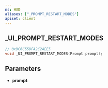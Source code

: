 ```yaml
---
ns: HUD
aliases: ["_PROMPT_RESTART_MODES"]
apiset: client
---
```

## _UI_PROMPT_RESTART_MODES

```c
// 0xDC6C55DFA2C24EE5
void _UI_PROMPT_RESTART_MODES(Prompt prompt);
```


## Parameters
* **prompt**: